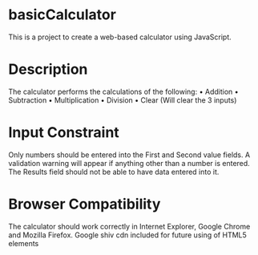 basicCalculator
===============

This is a project to create a web-based calculator using JavaScript.



Description
===========

The calculator performs the calculations of the following: 
• Addition 
• Subtraction 
• Multiplication 
• Division 
• Clear (Will clear the 3 inputs) 



Input Constraint
=====================

Only numbers should be entered into the First and Second value fields. 
A validation warning will appear if anything other than a number is entered.
The Results field should not be able to have data entered into it. 



Browser Compatibility
=====================

The calculator should work correctly in Internet Explorer, Google Chrome and Mozilla Firefox.
Google shiv cdn included for future using of HTML5 elements